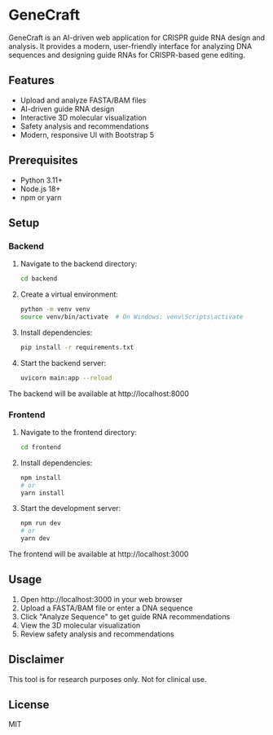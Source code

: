 # GeneCraft

GeneCraft is an AI-driven web application for CRISPR guide RNA design and analysis. It provides a modern, user-friendly interface for analyzing DNA sequences and designing guide RNAs for CRISPR-based gene editing.

## Features

- Upload and analyze FASTA/BAM files
- AI-driven guide RNA design
- Interactive 3D molecular visualization
- Safety analysis and recommendations
- Modern, responsive UI with Bootstrap 5

## Prerequisites

- Python 3.11+
- Node.js 18+
- npm or yarn

## Setup

### Backend

1. Navigate to the backend directory:
   ```bash
   cd backend
   ```

2. Create a virtual environment:
   ```bash
   python -m venv venv
   source venv/bin/activate  # On Windows: venv\Scripts\activate
   ```

3. Install dependencies:
   ```bash
   pip install -r requirements.txt
   ```

4. Start the backend server:
   ```bash
   uvicorn main:app --reload
   ```

The backend will be available at http://localhost:8000

### Frontend

1. Navigate to the frontend directory:
   ```bash
   cd frontend
   ```

2. Install dependencies:
   ```bash
   npm install
   # or
   yarn install
   ```

3. Start the development server:
   ```bash
   npm run dev
   # or
   yarn dev
   ```

The frontend will be available at http://localhost:3000

## Usage

1. Open http://localhost:3000 in your web browser
2. Upload a FASTA/BAM file or enter a DNA sequence
3. Click "Analyze Sequence" to get guide RNA recommendations
4. View the 3D molecular visualization
5. Review safety analysis and recommendations

## Disclaimer

This tool is for research purposes only. Not for clinical use.

## License

MIT 